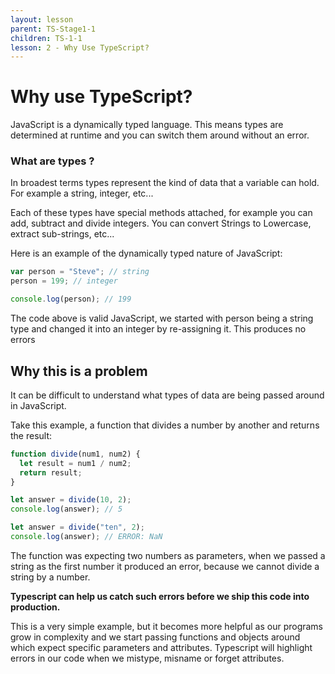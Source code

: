 ```yaml
---
layout: lesson
parent: TS-Stage1-1
children: TS-1-1
lesson: 2 - Why Use TypeScript?
---
```


# Why use TypeScript?

JavaScript is a dynamically typed language. This means types are determined at runtime and you can switch them around without an error.

### What are types ?

In broadest terms types represent the kind of data that a variable can hold. For example a string, integer, etc...

Each of these types have special methods attached, for example you can add, subtract and divide integers. You can convert Strings to Lowercase, extract sub-strings, etc...

Here is an example of the dynamically typed nature of JavaScript:

```js
var person = "Steve"; // string
person = 199; // integer

console.log(person); // 199
```

The code above is valid JavaScript, we started with person being a string type and changed it into an integer by re-assigning it. This produces no errors

## Why this is a problem

It can be difficult to understand what types of data are being passed around in JavaScript.

Take this example, a function that divides a number by another and returns the result:

```js
function divide(num1, num2) {
  let result = num1 / num2;
  return result;
}

let answer = divide(10, 2);
console.log(answer); // 5

let answer = divide("ten", 2);
console.log(answer); // ERROR: NaN
```

The function was expecting two numbers as parameters, when we passed a string as the first number it produced an error, because we cannot divide a string by a number.

**Typescript can help us catch such errors before we ship this code into production.**

This is a very simple example, but it becomes more helpful as our programs grow in complexity and we start passing functions and objects around which expect specific parameters and attributes. Typescript will highlight errors in our code when we mistype, misname or forget attributes.
